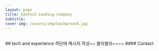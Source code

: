 ```yaml
---
layout: page
title: Edutech Leading Company
subtitle: 
cover-img: /assets/img/background.jpg
---
```


<br/>
## tech and experience 하단에 메시지 작성~~
블라블라~~~~
#### Contact 

